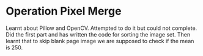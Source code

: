 # Operation Pixel Merge

Learnt about Pillow and OpenCV. Attempted to do it but could not complete. Did the first part and has written the code for sorting the image set. Then learnt that to skip blank page image we are supposed to check if the mean is 250. 